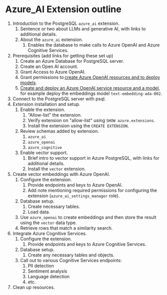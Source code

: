 # Azure_AI Extension outline

1. Introduction to the PostgreSQL `azure_ai` extension.
   1. Sentence or two about LLMs and generative AI, with links to additional details.
   2. About the `azure_ai` extension.
      1. Enables the database to make calls to Azure OpenAI and Azure Cognitive Services.
2. Prerequisites (add links for getting these set up)
   1. Create an Azure Database for PostgreSQL server.
   2. Create an Open AI account.
   3. Grant Access to Azure OpenAI.
   4. Grant permissions to [create Azure OpenAI resources and to deploy models](https://learn.microsoft.com/azure/ai-services/openai/how-to/role-based-access-control).
   5. [Create and deploy an Azure OpenAI service resource and a model](https://learn.microsoft.com/azure/ai-services/openai/how-to/create-resource?pivots=web-portal), for example deploy the embeddings model `text-embedding-ada-002`.
3. Connect to the PostgreSQL server with psql.
4. Extension installation and setup.
   1. Enable the extension.
      1. "Allow-list" the extension.
      2. Verify extension on "allow-list" using `SHOW azure.extensions`.
      3. Install the extension using the `CREATE EXTENSION`.
   2. Review schemas added by extension.
      1. `azure_ai`
      2. `azure_openai`
      3. `azure_cognitive`
   3. Enable vector support.
      1. Brief intro to vector support in Azure PostgreSQL, with links for additional details.
      2. Install the `vector` extension.
5. Create vector embeddings with Azure OpenAI.
   1. Configure the extension.
      1. Provide endpoints and keys to Azure OpenAI.
      2. Add note mentioning required permissions for configuring the extension (`azure_ai_settings_manager` role).
   2. Database setup.
      1. Create necessary tables.
      2. Load data.
   3. Use `azure_openai` to create embeddings and then store the result using the `vector` data type.
   4. Retrieve rows that match a similarity search.
6. Integrate Azure Cognitive Services.
   1. Configure the extension.
      1. Provide endpoints and keys to Azure Cognitive Services.
   2. Database setup.
      1. Create any necessary tables and objects.
   3. Call out to various Cognitive Services endpoints:
      1. PII detection
      2. Sentiment analysis
      3. Language detection
      4. etc.
7. Clean up resources.
